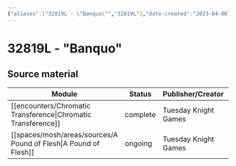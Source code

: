 ```yaml
---
{"aliases":["32819L - \"Banquo\"","32819L"],"date-created":"2023-04-06T19:23","date-modified":"2023-04-22T14:44","dg-publish":true,"tags":["mosh","mosh/locations/cluster"],"title":"32819L - \"Banquo\"","up":"[[clusters]]","permalink":"/spaces/mosh/support/32819-l/","dgPassFrontmatter":true}
---
```



# 32819L - "Banquo"

## Source material

| Module                                                              | Status   | Publisher/Creator    | Cluster                                   |
| ------------------------------------------------------------------- | -------- | -------------------- | ----------------------------------------- |
| [[encounters/Chromatic Transference\|Chromatic Transference]]    | complete | Tuesday Knight Games | [[spaces/mosh/support/32819L\|32819L]] |
| [[spaces/mosh/areas/sources/A Pound of Flesh\|A Pound of Flesh]] | ongoing  | Tuesday Knight Games | [[spaces/mosh/support/32819L\|32819L]] |

